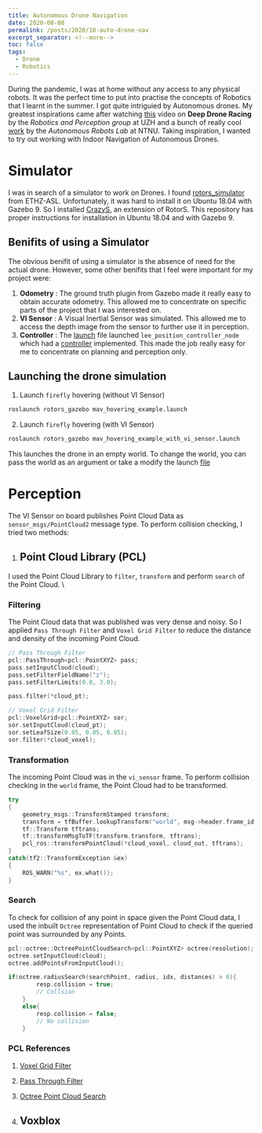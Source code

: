 ```yaml
---
title: Autonomous Drone Navigation
date: 2020-08-08
permalink: /posts/2020/10-auto-drone-nav
excerpt_separator: <!--more-->
toc: false
tags:
  - Drone
  - Robotics
---
```

<!-- Introduction to the Project-->
During the pandemic, I was at home without any access to any physical robots. It was the perfect time to put into practise the concepts of Robotics that I learnt in the summer. I got quite intriguied by Autonomous drones. My greatest inspirations came after watching [this](https://www.youtube.com/watch?v=8RILnqPxo1s) video on __Deep Drone Racing__ by the _Robotics and Perception group_ at UZH and a bunch of really cool [work](https://www.youtube.com/playlist?list=PLu70ME0whad8hdnmNtTlttJrQcGk95udj) by the _Autonomous Robots Lab_ at NTNU. Taking inspiration, I wanted to try out working with Indoor Navigation of Autonomous Drones.

# Simulator
I was in search of a simulator to work on Drones. I found [rotors_simulator](https://github.com/ethz-asl/rotors_simulator) from ETHZ-ASL. Unfortunately, it was hard to install it on Ubuntu 18.04 with Gazebo 9. So I installed [CrazyS](https://github.com/gsilano/CrazyS), an extension of RotorS. This repository has proper instructions for installation in Ubuntu 18.04 and with Gazebo 9.

## Benifits of using a Simulator
The obvious benifit of using a simulator is the absence of need for the actual drone. However, some other benifits that I feel were important for my project were:
1. __Odometry__ : The ground truth plugin from Gazebo made it really easy to obtain accurate odometry. This allowed me to concentrate on specific parts of the project that I was interested on.
2. __VI Sensor__ : A Visual Inertial Sensor was simulated. This allowed me to access the depth image from the sensor to further use it in perception.
3. __Controller__ : The [launch](https://github.com/gsilano/CrazyS/blob/master/rotors_gazebo/launch/mav_hovering_example_with_vi_sensor.launch) file launched `lee_position_controller_node` which had a [controller](https://github.com/gsilano/CrazyS/blob/master/rotors_control/src/nodes/lee_position_controller_node.cpp) implemented. This made the job really easy for me to concentrate on planning and perception only.

## Launching the drone simulation
1. Launch `firefly` hovering (without VI Sensor)
```bash
roslaunch rotors_gazebo mav_hovering_example.launch
```
2. Launch `firefly` hovering (with VI Sensor)
```bash
roslaunch rotors_gazebo mav_hovering_example_with_vi_sensor.launch
```
This launches the drone in an empty world. To change the world, you can pass the world as an argument or take a modify the launch [file](https://github.com/gsilano/CrazyS/blob/master/rotors_gazebo/launch/mav_hovering_example_with_vi_sensor.launch#L4)

# Perception
The VI Sensor on board publishes Point Cloud Data as `sensor_msgs/PointCloud2` message type. To perform collision checking, I tried two methods:
1. ## Point Cloud Library (PCL)
I used the Point Cloud Library to `filter`, `transform` and perform `search` of the Point Cloud. \
### Filtering
The Point Cloud data that was published was very dense and noisy. So I applied `Pass Through Filter` and `Voxel Grid Filter` to reduce the distance and density of the incoming Point Cloud.
```c++
// Pass Through Filter
pcl::PassThrough<pcl::PointXYZ> pass;
pass.setInputCloud(cloud);
pass.setFilterFieldName("z");
pass.setFilterLimits(0.0, 3.0);

pass.filter(*cloud_pt);

// Voxel Grid Filter
pcl::VoxelGrid<pcl::PointXYZ> sor;
sor.setInputCloud(cloud_pt);
sor.setLeafSize(0.05, 0.05, 0.05);
sor.filter(*cloud_voxel);
```
### Transformation
The incoming Point Cloud was in the `vi_sensor` frame. To perform collision checking in the `world` frame, the Point Cloud had to be transformed.
```c++
try
{
    geometry_msgs::TransformStamped transform;
    transform = tfBuffer.lookupTransform("world", msg->header.frame_id ,ros::Time(0), ros::Duration(3.0));
    tf::Transform tftrans;
    tf::transformMsgToTF(transform.transform, tftrans);
    pcl_ros::transformPointCloud(*cloud_voxel, cloud_out, tftrans);
}
catch(tf2::TransformException &ex)
{
    ROS_WARN("%s", ex.what());
}
```
### Search
To check for collision of any point in space given the Point Cloud data, I used the inbuilt `Octree` representation of Point Cloud to check if the queried point was surrounded by any Points. 
```c++
pcl::octree::OctreePointCloudSearch<pcl::PointXYZ> octree(resolution);
octree.setInputCloud(cloud);
octree.addPointsFromInputCloud();

if(octree.radiusSearch(searchPoint, radius, idx, distances) > 0){
		resp.collision = true;
		// Collsion
	}
	else{
		resp.collision = false;
		// No collision
	}
``` 
### PCL References
1. [Voxel Grid Filter](https://pointclouds.org/documentation/tutorials/voxel_grid.html)
2. [Pass Through Filter](https://pointclouds.org/documentation/tutorials/passthrough.html)
3. [Octree Point Cloud Search](https://pointclouds.org/documentation/classpcl_1_1octree_1_1_octree_point_cloud_search.html)

2. ## Voxblox 
<!-- Simulator -->
<!--Perception pipeline-->
<!--Planner-->
<!--Post Processing-->